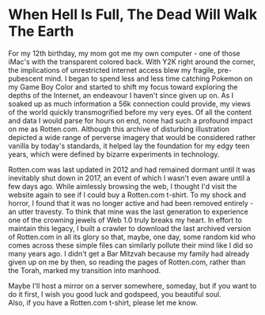 # When Hell Is Full, The Dead Will Walk The Earth

For my 12th birthday, my mom got me my own computer - one of those iMac's with the transparent colored back. With Y2K right around the corner, the implications of unrestricted internet access blew my fragile, pre-pubescent mind. I began to spend less and less time catching Pokemon on my Game Boy Color and started to shift my focus toward exploring the depths of the Internet, an endeavour I haven't since given up on. As I soaked up as much information a 56k connection could provide, my views of the world quickly transmogrified before my very eyes. Of all the content and data I would parse for hours on end, none had such a profound impact on me as Rotten.com. Although this archive of disturbing illustration depicted a wide range of perverse imagery that would be considered rather vanilla by today's standards, it helped lay the foundation for my edgy teen years, which were defined by bizarre experiments in technology.  

Rotten.com was last updated in 2012 and had remained dormant until it was inevitably shut down in 2017, an event of which I wasn't even aware until a few days ago. While aimlessly browsing the web, I thought I'd visit the website again to see if I could buy a Rotten.com t-shirt. To my shock and horror, I found that it was no longer active and had been removed entirely - an utter travesty. To think that mine was the last generation to experience one of the crowning jewels of Web 1.0 truly breaks my heart. In effort to maintain this legacy, I built a crawler to download the last archived version of Rotten.com in all its glory so that, maybe, one day, some random kid who comes across these simple files can similarly pollute their mind like I did so many years ago. I didn't get a Bar Mitzvah because my family had already given up on me by then, so reading the pages of Rotten.com, rather than the Torah, marked my transition into manhood.  

Maybe I'll host a mirror on a server somewhere, someday, but if you want to do it first, I wish you good luck and godspeed, you beautiful soul.  
Also, if you have a Rotten.com t-shirt, please let me know. 